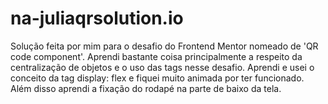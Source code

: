 # na-juliaqrsolution.io 

Solução feita por mim para o desafio do Frontend Mentor nomeado de 'QR code component'.
Aprendi bastante coisa principalmente a respeito da centralização de objetos e o uso das tags nesse desafio. Aprendi e usei o conceito da tag display: flex e fiquei muito animada por ter funcionado. Além disso aprendi a fixação do rodapé na parte de baixo da tela.

